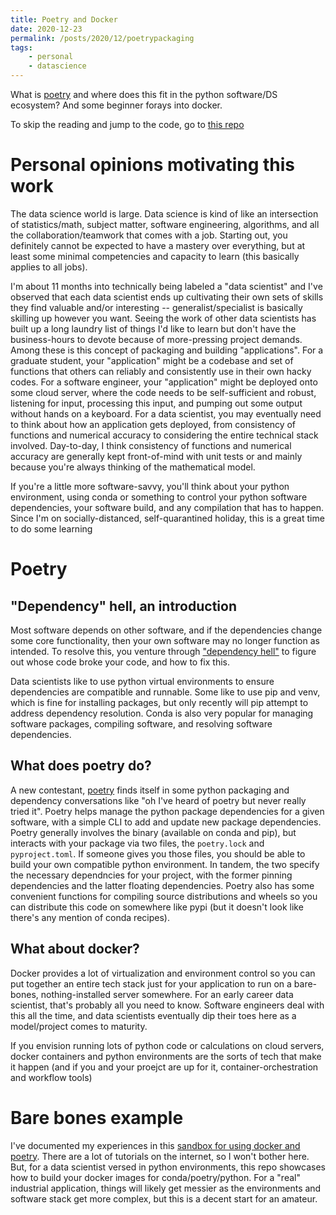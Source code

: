 ```yaml
---
title: Poetry and Docker
date: 2020-12-23
permalink: /posts/2020/12/poetrypackaging
tags:
    - personal
    - datascience
---
```


What is [poetry](https://python-poetry.org/) and where does this fit in the python software/DS ecosystem? And some beginner forays into docker.

To skip the reading and jump to the code, go to [this repo](https://github.com/ahy3nz/poetry-demo)

# Personal opinions motivating this work

The data science world is large.
Data science is kind of like an intersection of statistics/math, subject matter, software engineering, algorithms, and all the collaboration/teamwork that comes with a job.
Starting out, you definitely cannot be expected to have a mastery over everything, but at least some minimal competencies and capacity to learn (this basically applies to all jobs).

I'm about 11 months into technically being labeled a "data scientist" and I've observed that each data scientist ends up cultivating their own sets of skills they find valuable and/or interesting -- generalist/specialist is basically skilling up however you want.
Seeing the work of other data scientists has built up a long laundry list of things I'd like to learn but don't have the business-hours to devote because of more-pressing project demands.
Among these is this concept of packaging and building "applications".
For a graduate student, your "application" might be a codebase and set of functions that others can reliably and consistently use in their own hacky codes.
For a software engineer, your "application" might be deployed onto some cloud server, where the code needs to be self-sufficient and robust, listening for input, processing this input, and pumping out some output without hands on a keyboard.
For a data scientist, you may eventually need to think about how an application gets deployed, from consistency of functions and numerical accuracy to considering the entire technical stack involved.
Day-to-day, I think consistency of functions and numerical accuracy are generally kept front-of-mind with unit tests or and mainly because you're always thinking of the mathematical model.

If you're a little more software-savvy, you'll think about your python environment, using conda or something to control your python software dependencies, your software build, and any compilation that has to happen.
Since I'm on socially-distanced, self-quarantined holiday, this is a great time to do some learning

# Poetry

## "Dependency" hell, an introduction

Most software depends on other software, and if the dependencies change some core functionality, then your own software may no longer function as intended.
To resolve this, you venture through ["dependency hell"](https://en.wikipedia.org/wiki/Dependency_hell) to figure out whose code broke your code, and how to fix this.

Data scientists like to use python virtual environments to ensure dependencies are compatible and runnable.
Some like to use pip and venv, which is fine for installing packages, but only recently will pip attempt to address dependency resolution.
Conda is also very popular for managing software packages, compiling software, and resolving software dependencies.

## What does poetry do?
A new contestant, [poetry](https://python-poetry.org/) finds itself in some python packaging and dependency conversations like "oh I've heard of poetry but never really tried it".
Poetry helps manage the python package dependencies for a given software, with a simple CLI to add and update new package dependencies.
Poetry generally involves the binary (available on conda and pip), but interacts with your package via two files, the `poetry.lock` and `pyproject.toml`.
If someone gives you those files, you should be able to build your own compatible python environment.
In tandem, the two specify the necessary dependncies for your project, with the former pinning dependencies and the latter floating dependencies.
Poetry also has some convenient functions for compiling source distributions and wheels so you can distribute this code on somewhere like pypi (but it doesn't look like there's any mention of conda recipes).

## What about docker?
Docker provides a lot of virtualization and environment control so you can put together an entire tech stack just for your application to run on a bare-bones, nothing-installed server somewhere.
For an early career data scientist, that's probably all you need to know.
Software engineers deal with this all the time, and data scientists eventually dip their toes here as a model/project comes to maturity.

If you envision running lots of python code or calculations on cloud servers, docker containers and python environments are the sorts of tech that make it happen (and if you and your proejct are up for it, container-orchestration and workflow tools) 

# Bare bones example
I've documented my experiences in this [sandbox for using docker and poetry](https://github.com/ahy3nz/poetry-demo).
There are a lot of tutorials on the internet, so I won't bother here.
But, for a data scientist versed in python environments, this repo showcases how to build your docker images for conda/poetry/python.
For a "real" industrial application, things will likely get messier as the environments and software stack get more complex, but this is a decent start for an amateur.

